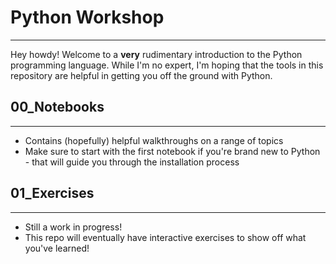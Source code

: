 # Python Workshop
-----------------
Hey howdy! Welcome to a <b>very</b> rudimentary introduction to the Python programming language. While I'm no expert, I'm hoping that the tools in this repository are helpful in getting you off the ground with Python.

## 00_Notebooks
----------------
* Contains (hopefully) helpful walkthroughs on a range of topics
* Make sure to start with the first notebook if you're brand new to Python - that will guide you through the installation process

## 01_Exercises
----------------
* Still a work in progress!
* This repo will eventually have interactive exercises to show off what you've learned!
